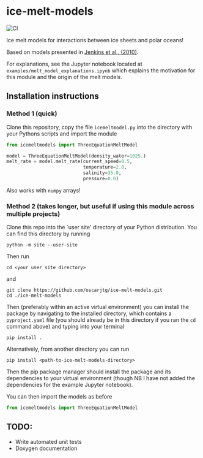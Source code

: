 # ice-melt-models

![CI](https://github.com/oscarjtg/ice-melt-models/actions/workflows/ci.yml/badge.svg)

Ice melt models for interactions between ice sheets and polar oceans!

Based on models presented in [Jenkins et al., (2010)](https://doi.org/10.1175/2010JPO4317.1).

For explanations, see the Jupyter notebook located at `examples/melt_model_explanations.ipynb` which explains the motivation for this module and the origin of the melt models.

## Installation instructions

### Method 1 (quick)

Clone this repository, copy the file `icemeltmodel.py` into the directory with your Pythons scripts and import the module
```python
from icemeltmodels import ThreeEquationMeltModel

model = ThreeEquationMeltModel(density_water=1025.)
melt_rate = model.melt_rate(current_speed=0.5, 
                            temperature=2.0,
                            salinity=35.0,
                            pressure=0.0)
```

Also works with `numpy` arrays!

### Method 2 (takes longer, but useful if using this module across multiple projects)

Clone this repo into the `user site' directory of your Python distribution. You can find this directory by running
```
python -m site --user-site
```
Then run 
```
cd <your user site directory>
```
and 
```
git clone https://github.com/oscarjtg/ice-melt-models.git
cd ./ice-melt-models
```

Then (preferably within an active virtual environment) you can install the package by navigating to the installed directory, which contains a `pyproject.yaml` file 
(you should already be in this directory if you ran the `cd` command above) 
and typing into your terminal
```
pip install .
```
Alternatively, from another directory you can run
```
pip install <path-to-ice-melt-models-directory>
```

Then the pip package manager should install the package and its dependencies to your virtual environment (though NB I have not added the dependencies for the example Jupyter notebook).

You can then import the models as before
```python
from icemeltmodels import ThreeEquationMeltModel
```

## TODO:
* Write automated unit tests
* Doxygen documentation